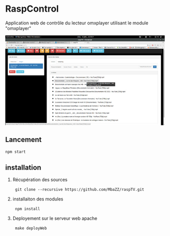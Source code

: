 # RaspControl 
Application web de contrôle du lecteur omxplayer utilisant le module "omxplayer"

![ScreenShot du contrôleur web](./README.md.d/raspTVScreen1.jpg)

## Lancement

    npm start

## installation

1. Récupération des sources

        git clone --recursive https://github.com/MbaZZ/raspTV.git

2. installaiton des modules

        npm install

3. Deployement sur le serveur web apache

        make deployWeb 

